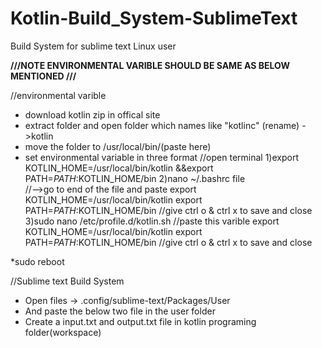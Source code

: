 # Kotlin-Build_System-SublimeText
Build System for sublime text Linux user

******///NOTE ENVIRONMENTAL VARIBLE SHOULD BE SAME AS BELOW MENTIONED ///******

//environmental varible

* download kotlin zip in offical site
* extract folder and open folder which names like "kotlinc" (rename) ->kotlin
* move the folder to /usr/local/bin/(paste here)
* set environmental variable in three format
    //open terminal
    1)export KOTLIN_HOME=/usr/local/bin/kotlin &&export PATH=$PATH:$KOTLIN_HOME/bin 
    2)nano ~/.bashrc file  
    //-->go to end of the file and paste
    export KOTLIN_HOME=/usr/local/bin/kotlin
    export PATH=$PATH:$KOTLIN_HOME/bin 
    //give ctrl o & ctrl x to save and close
    3)sudo nano /etc/profile.d/kotlin.sh
    //paste this varible
    export KOTLIN_HOME=/usr/local/bin/kotlin 
    export PATH=$PATH:$KOTLIN_HOME/bin 
    //give ctrl o & ctrl x to save and close
  
*sudo reboot

//Sublime text Build System
* Open files -> .config/sublime-text/Packages/User
* And paste the below two file in the user folder
* Create a input.txt and output.txt file in kotlin programing folder(workspace)

